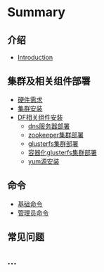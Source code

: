 # Summary

## 介绍
* [Introduction](README.md)

<!--
* [Introduction](introduction.md)
-->

## 集群及相关组件部署
* [硬件需求](install/hardware.md)
* [集群安装](install/install-cluster.md)
* [DF相关组件安装](part1/README2.md)
    * [dns服务器部署](install/dnsmasq.md)
    * [zookeeper集群部署](part1/zookeeper.md)
    * [glusterfs集群部署](part1/glusterfs.md)
    * [容器化glusterfs集群部署](part1/containter_glusterfs.md)
    * [yum源安装](install/yum-install.md)

## 命令
* [基础命令](part-command/oc-command.md)
* [管理员命令](part-command/oc-adm.md)

## 常见问题

## ...

<!-- 
## 最后部分
* [写文档之前读这里](end/README.md)
-->
